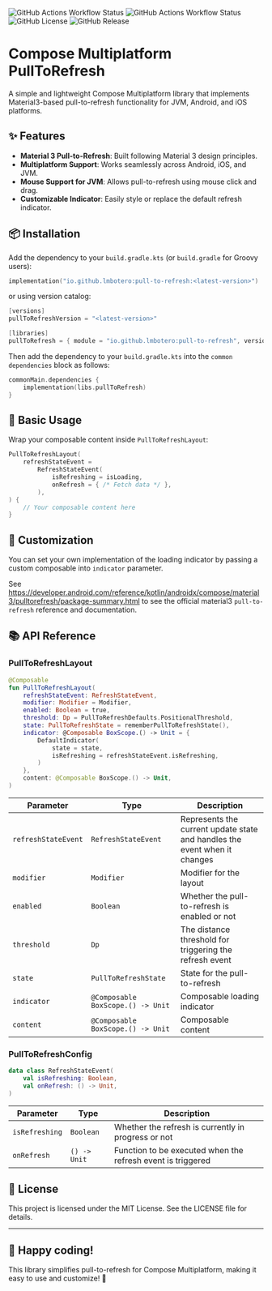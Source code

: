 ![GitHub Actions Workflow Status](https://img.shields.io/github/actions/workflow/status/lmbotero/PullToRefresh/code_style.yml?branch=main&label=Check%20code%20style)
![GitHub Actions Workflow Status](https://img.shields.io/github/actions/workflow/status/lmbotero/PullToRefresh/build.yml?branch=main&label=Build%20multiplatform%20project)
![GitHub License](https://img.shields.io/github/license/lmbotero/PullToRefresh)
![GitHub Release](https://img.shields.io/github/v/release/lmbotero/PullToRefresh)

# Compose Multiplatform PullToRefresh

A simple and lightweight Compose Multiplatform library that implements Material3-based
pull-to-refresh functionality for JVM, Android, and iOS platforms.

## ✨ Features

- **Material 3 Pull-to-Refresh**: Built following Material 3 design principles.
- **Multiplatform Support**: Works seamlessly across Android, iOS, and JVM.
- **Mouse Support for JVM**: Allows pull-to-refresh using mouse click and drag.
- **Customizable Indicator**: Easily style or replace the default refresh indicator.

## 📦 Installation

Add the dependency to your `build.gradle.kts` (or `build.gradle` for Groovy users):

```kotlin
implementation("io.github.lmbotero:pull-to-refresh:<latest-version>")
```

or using version catalog:

```kotlin
[versions]
pullToRefreshVersion = "<latest-version>"

[libraries]
pullToRefresh = { module = "io.github.lmbotero:pull-to-refresh", version.ref = "pullToRefreshVersion" }
```

Then add the dependency to your `build.gradle.kts` into the `common dependencies` block as follows:

```kotlin
commonMain.dependencies {
    implementation(libs.pullToRefresh)
}
```

## 🚀 Basic Usage

Wrap your composable content inside `PullToRefreshLayout`:

```kotlin
PullToRefreshLayout(
    refreshStateEvent =
        RefreshStateEvent(
            isRefreshing = isLoading,
            onRefresh = { /* Fetch data */ },
        ),
) {
    // Your composable content here
}
```

## 🎨 Customization

You can set your own implementation of the loading indicator by passing a custom composable into
```indicator``` parameter.

See https://developer.android.com/reference/kotlin/androidx/compose/material3/pulltorefresh/package-summary.html
to see the official material3 `pull-to-refresh` reference and documentation.

## 📚 API Reference

### PullToRefreshLayout

```kotlin
@Composable
fun PullToRefreshLayout(
    refreshStateEvent: RefreshStateEvent,
    modifier: Modifier = Modifier,
    enabled: Boolean = true,
    threshold: Dp = PullToRefreshDefaults.PositionalThreshold,
    state: PullToRefreshState = rememberPullToRefreshState(),
    indicator: @Composable BoxScope.() -> Unit = {
        DefaultIndicator(
            state = state,
            isRefreshing = refreshStateEvent.isRefreshing,
        )
    },
    content: @Composable BoxScope.() -> Unit,
)
```

| Parameter           | Type                              | Description                                                               |
|---------------------|-----------------------------------|---------------------------------------------------------------------------|
| `refreshStateEvent` | `RefreshStateEvent`               | Represents the current update state and handles the event when it changes |
| `modifier`          | `Modifier`                        | Modifier for the layout                                                   |
| `enabled`           | `Boolean`                         | Whether the pull-to-refresh is enabled or not                             |
| `threshold`         | `Dp`                              | The distance threshold for triggering the refresh event                   |
| `state`             | `PullToRefreshState`              | State for the pull-to-refresh                                             |
| `indicator`         | `@Composable BoxScope.() -> Unit` | Composable loading indicator                                              |
| `content`           | `@Composable BoxScope.() -> Unit` | Composable content                                                        |

### PullToRefreshConfig

```kotlin
data class RefreshStateEvent(
    val isRefreshing: Boolean,
    val onRefresh: () -> Unit,
)
```

| Parameter      | Type         | Description                                                 |
|----------------|--------------|-------------------------------------------------------------|
| `isRefreshing` | `Boolean`    | Whether the refresh is currently in progress or not         |
| `onRefresh`    | `() -> Unit` | Function to be executed when the refresh event is triggered |

## 📜 License

This project is licensed under the MIT License. See the LICENSE file for details.

---

## 🚀 Happy coding!

This library simplifies pull-to-refresh for Compose Multiplatform, making it easy to use and
customize! 💙
